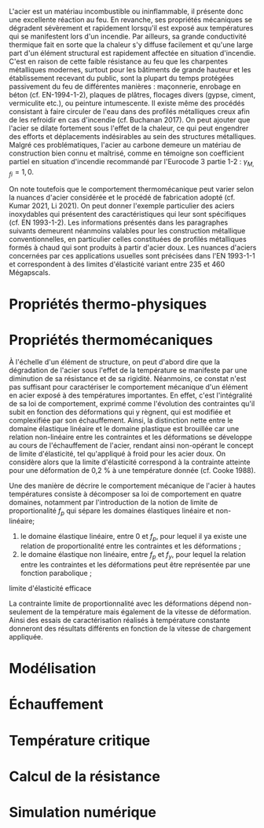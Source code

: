 L'acier est un matériau incombustible ou ininflammable, il présente donc une excellente réaction au feu. En revanche, ses propriétés mécaniques se dégradent sévèrement et rapidement lorsqu'il est exposé aux températures qui se manifestent lors d'un incendie. Par ailleurs, sa grande conductivité thermique fait en sorte que la chaleur s'y diffuse facilement et qu'une large part d'un élément structural est rapidement affectée en situation d'incendie. C'est en raison de cette faible résistance au feu que les charpentes métalliques modernes, surtout pour les bâtiments de grande hauteur et les établissement recevant du public, sont la plupart du temps protégées passivement du feu de différentes manières : maçonnerie, enrobage en béton (cf. EN-1994-1-2), plaques de plâtres, flocages divers (gypse, ciment, vermiculite etc.), ou peinture intumescente. Il existe même des procédés consistant à faire circuler de l'eau dans des profilés métalliques creux afin de les refroidir en cas d'incendie (cf. Buchanan 2017). On peut ajouter que l'acier se dilate fortement sous l'effet de la chaleur, ce qui peut engendrer des efforts et déplacements indésirables au sein des structures métalliques. Malgré ces problématiques, l'acier au carbone demeure un matériau de construction bien connu et maîtrisé, comme en témoigne son coefficient partiel en situation d'incendie recommandé par l'Eurocode 3 partie 1-2 : $\gamma_{M,fi} = 1,0$.

On note toutefois que le comportement thermomécanique peut varier selon la nuances d'acier considérée et le procédé de fabrication adopté (cf. Kumar 2021, Li 2021). On peut donner l'exemple particulier des aciers inoxydables qui présentent des caractéristiques qui leur sont spécifiques (cf. EN 1993-1-2). Les informations présentés dans les paragraphes suivants demeurent néanmoins valables pour les construction métallique conventionnelles, en particulier celles constituées de profilés métalliques formés à chaud qui sont produits à partir d'acier doux. Les nuances d'aciers concernées par ces applications usuelles sont précisées dans l'EN 1993-1-1 et correspondent à des limites d'élasticité variant entre 235 et 460 Mégapscals.

# Propriétés thermo-physiques



# Propriétés thermomécaniques
À l'échelle d'un élément de structure, on peut d'abord dire que la dégradation de l'acier sous l'effet de la température se manifeste par une diminution de sa résistance et de sa rigidité. Néanmoins, ce constat n'est pas suffisant pour caractériser le comportement mécanique d'un élément en acier exposé à des températures importantes. En effet, c'est l'intégralité de sa loi de comportement, exprimé comme l'évolution des contraintes qu'il subit en fonction des déformations qui y règnent, qui est modifiée et complexifiée par son échauffement. Ainsi, la distinction nette entre le domaine élastique linéaire et le domaine plastique est brouillée car une relation non-linéaire entre les contraintes et les déformations se développe au cours de l'échauffement de l'acier, rendant ainsi non-opérant le concept de limite d'élasticité, tel qu'appliqué à froid pour les acier doux. On considère alors que la limite d'élasticité correspond à la contrainte atteinte pour une déformation de 0,2 % à une température donnée (cf. Cooke 1988).

Une des manière de décrire le comportement mécanique de l'acier à hautes températures consiste à décomposer sa loi de comportement en quatre domaines, notamment par l'introduction de la notion de limite de proportionalité $f_{p}$ qui sépare les domaines élastiques linéaire et non-linéaire;
1. le domaine élastique linéaire, entre 0 et $f_{p}$, pour lequel il ya existe une relation de proportionalité entre les contraintes et les déformations  ;
2. le domaine élastique non linéaire, entre $f_{p}$ et $f_{y}$, pour lequel la relation entre les contraintes et les déformations peut être représentée par une fonction parabolique ; 

limite d'élasticité efficace

La contrainte limite de proportionnalité avec les déformations dépend non-seulement de la température mais également de la vitesse de déformation. Ainsi des essais de caractérisation réalisés à température constante donneront des résultats différents en fonction de la vitesse de chargement appliquée.

# Modélisation
# Échauffement
# Température critique
# Calcul de la résistance
# Simulation numérique
